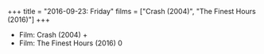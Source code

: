 +++
title = "2016-09-23: Friday"
films = ["Crash (2004)", "The Finest Hours (2016)"]
+++


* Film: Crash (2004) +
* Film: The Finest Hours (2016) 0
